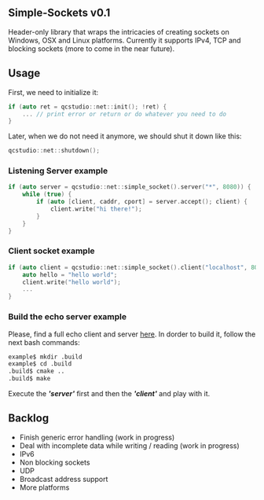 ## Simple-Sockets v0.1

Header-only library that wraps the intricacies of creating sockets on Windows, OSX and Linux platforms. 
Currently it supports IPv4, TCP and blocking sockets (more to come in the near future).

## Usage

First, we need to initialize it:

```c++
if (auto ret = qcstudio::net::init(); !ret) {
    ... // print error or return or do whatever you need to do
}
```

Later, when we do not need it anymore, we should shut it down like this:

```c++
qcstudio::net::shutdown();
```

### Listening Server example

```c++
if (auto server = qcstudio::net::simple_socket().server("*", 8080)) {
    while (true) {
        if (auto [client, caddr, cport] = server.accept(); client) {
            client.write("hi there!");
        }
    }
}
```

### Client socket example

```c++
if (auto client = qcstudio::net::simple_socket().client("localhost", 8080)) {
    auto hello = "hello world";
    client.write("hello world");
    ...
}
```

### Build the echo server example

Please, find a full echo client and server [here](https://github.com/galtza/simple-sockets/blob/master/example/). In dorder to build it, follow the next bash commands:

```bash
example$ mkdir .build
example$ cd .build
.build$ cmake ..
.build$ make
```

Execute the **_'server'_** first and then the _**'client'**_ and play with it.

## Backlog
- Finish generic error handling (work in progress)
- Deal with incomplete data while writing / reading (work in progress)
- IPv6 
- Non blocking sockets
- UDP
- Broadcast address support
- More platforms
